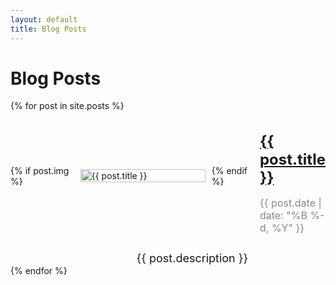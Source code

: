 ```yaml
---
layout: default
title: Blog Posts
---
```


<h1>Blog Posts</h1>

<div class="post-list">
  {% for post in site.posts %}
    <div class="post">
      <div class="post-header">
        {% if post.img %}
          <img src="{{ post.img }}" alt="{{ post.title }}" class="post-image">
        {% endif %}
        <div class="post-info">
          <h2 class="post-title"><a href="{{ post.url | prepend: site.baseurl }}">{{ post.title }}</a></h2>
          <p class="post-date">{{ post.date | date: "%B %-d, %Y" }}</p>
        </div>
      </div>
      <p class="post-description">{{ post.description }}</p>
    </div>
  {% endfor %}
</div>

<style>
  .post-list {
    max-width: 800px;
    margin: 0 auto;
  }

  .post {
    margin-bottom: 40px;
  }

  .post-header {
    display: flex;
    align-items: center;
  }

  .post-image {
    width: 100%;
    max-width: 200px;
    height: auto;
    margin-right: 10px;
  }

  .post-info {
    flex: 1;
  }

  .post-title {
    font-size: 24px;
    margin-bottom: 5px;
  }

  .post-date {
    font-size: 16px;
    color: #888;
    margin-bottom: 10px;
  }

  .post-description {
    font-size: 18px;
    float: right;
    width: 60%;
  }
</style>
